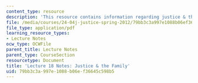 ```yaml
---
content_type: resource
description: 'This resource contains information regarding justice & the family. '
file: /media/courses/24-04j-justice-spring-2012/79bb3c3a997e1088b06ef36645c598b5_MIT24_04JS12_lec18.pdf
file_type: application/pdf
learning_resource_types:
- Lecture Notes
ocw_type: OCWFile
parent_title: Lecture Notes
parent_type: CourseSection
resourcetype: Document
title: 'Lecture 18 Notes: Justice & the Family'
uid: 79bb3c3a-997e-1088-b06e-f36645c598b5
---
```

